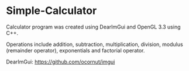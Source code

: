 # Simple-Calculator

Calculator program was created using DearImGui and OpenGL 3.3 using C++.

Operations include addition, subtraction, multiplication, division, modulus (remainder operator), exponentials and factorial operator.


DearImGui: https://github.com/ocornut/imgui
